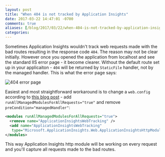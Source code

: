 ```yaml
---
layout: post
title: "When 404 is not tracked by Application Insights"
date: 2017-03-22 14:47:01 -0700
comments: true
aliases: [/blog/2017/03/22/when-404-is-not-tracked-by-application-insights/]
categories: 
---
```


Sometimes Application Insights wouldn't track web requests made with the bad routes resulting in the response code `404`. The reason may not be clear initially. However once you opened the application from localhost and see the standard IIS error page - it become clearer. Without the default route set up in your applicaiton - `404` will be returned by `StaticFile` handler, not by the managed handler. This is what the error page says:

![404 error page](/images/2017-03-22-when-404-is-not-tracked-by-application-insights/404-error-page.png)

Easiest and most straightforward workaround is to change a `web.config` according to [this blog post](http://apmtips.com/blog/2014/12/02/tracking-static-content-with-application-insights-httpmodule/) - add `runAllManagedModulesForAllRequests="true"` and remove `preCondition="managedHandler"`:

``` xml
<modules runAllManagedModulesForAllRequests="true">
  <remove name="ApplicationInsightsWebTracking" />
  <add name="ApplicationInsightsWebTracking" 
   type="Microsoft.ApplicationInsights.Web.ApplicationInsightsHttpModule, Microsoft.AI.Web"/>
</modules>
```

This way Application Insights http module will be working on every request and you'll capture all requests made to the bad routes. 